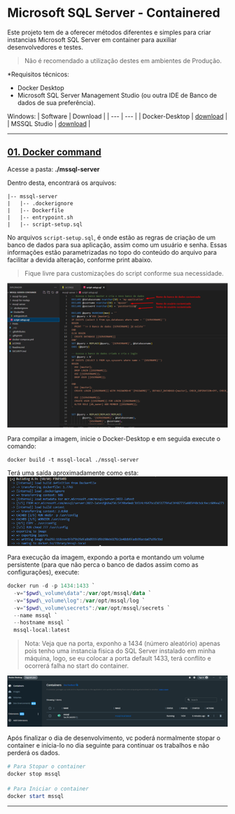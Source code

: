 # Microsoft SQL Server - Containered

Este projeto tem de a oferecer métodos diferentes e simples para criar instancias Microsoft SQL Server em container para auxiliar desenvolvedores e testes.

> Não é recomendado a utilização destes em ambientes de Produção.

*Requisitos técnicos:
  - Docker Desktop
  - Microsoft SQL Server Management Studio (ou outra IDE de Banco de dados de sua preferência).

Windows:
| Software  | Download |
| ---       | ---      |
| Docker-Desktop | [download](https://desktop.docker.com/win/main/amd64/Docker%20Desktop%20Installer.exe?utm_source=docker&utm_medium=webreferral&utm_campaign=dd-smartbutton&utm_location=header) |
| MSSQL Studio | [download](https://learn.microsoft.com/pt-br/sql/ssms/download-sql-server-management-studio-ssms) |

<hr/>


## <u>01. Docker command </u>

Acesse a pasta: <b>./mssql-server</b>

Dentro desta, encontrará os arquivos:
```
|-- mssql-server
|   |-- .dockerignore
|   |-- Dockerfile
|   |-- entrypoint.sh
|   |-- script-setup.sql
```

No arquivos `script-setup.sql`, é onde estão as regras de criação de um banco de dados para sua aplicação, assim como um usuário e senha. Essas informações estão parametrizadas no topo do conteúdo do arquivo para facilitar a devida alteração, conforme print abaixo.
> Fique livre para customizações do script conforme sua necessidade.

[](./Prints/02-DockerFile-DBCustom.png)
<img src="Prints/02-DockerFile-DBCustom.png"/>

Para compilar a imagem, inicie o Docker-Desktop e em seguida execute o comando:

```
docker build -t mssql-local ./mssql-server
```
Terá uma saída aproximadamente como esta:
[](./Prints/03-BuildDockerImage.png)
<img src="Prints/03-BuildDockerImage.png"/>

Para execução da imagem, expondo a porta e montando um volume persistente (para que não perca o banco de dados assim como as configurações), execute:

```powershell
docker run -d -p 1434:1433 `
  -v="$pwd\_volume\data":/var/opt/mssql/data `
  -v="$pwd\_volume\log":/var/opt/mssql/log `
  -v="$pwd\_volume\secrets":/var/opt/mssql/secrets `
  --name mssql `
  --hostname mssql `
  mssql-local:latest
```
> Nota: Veja que na porta, exponho a 1434 (número aleatório) apenas pois tenho uma instancia fisica do SQL Server instalado em minha máquina, logo, se eu colocar a porta default 1433, terá conflito e ocorrerá falha no start do container.
[](./Prints/04-DockerRun.png)
<img src="Prints/04-DockerRun.png"/>

Após finalizar o dia de desenvolvimento, vc poderá normalmente stopar o container e inicia-lo no dia seguinte para continuar os trabalhos e não perderá os dados.

```powershell
# Para Stopar o container
docker stop mssql

# Para Iniciar o container
docker start mssql
```

<hr/>
